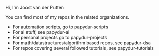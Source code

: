Hi, I'm Joost van der Putten

You can find most of my repos in the related organizations.
- For automation scripts, go to papydur-scripts
- For ai stuff, see papydur-ai
- For personal projects go to papydur-projects
- For math/datastructures/algorithm based repos, see papydur-dsa
- For repos covering several followed tutorials, see papydur-tutorials



<!---
papydur/papydur is a ✨ special ✨ repository because its `README.md` (this file) appears on your GitHub profile.
You can click the Preview link to take a look at your changes.
--->

